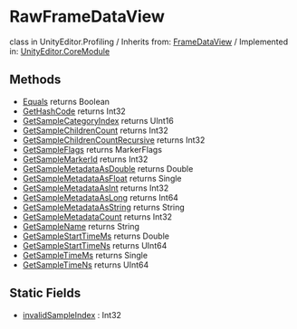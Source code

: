 # RawFrameDataView
class in UnityEditor.Profiling
 / Inherits from: <a href="https://docs.unity3d.com/6000.0/Documentation/ScriptReference/FrameDataView.html">FrameDataView</a> / Implemented in: <a href="https://docs.unity3d.com/6000.0/Documentation/ScriptReference/UnityEditor.CoreModule.html">UnityEditor.CoreModule</a>
## Methods
- <a href="https://docs.unity3d.com/6000.0/Documentation/ScriptReference/RawFrameDataView.Equals.html">Equals</a> returns Boolean
- <a href="https://docs.unity3d.com/6000.0/Documentation/ScriptReference/RawFrameDataView.GetHashCode.html">GetHashCode</a> returns Int32
- <a href="https://docs.unity3d.com/6000.0/Documentation/ScriptReference/RawFrameDataView.GetSampleCategoryIndex.html">GetSampleCategoryIndex</a> returns UInt16
- <a href="https://docs.unity3d.com/6000.0/Documentation/ScriptReference/RawFrameDataView.GetSampleChildrenCount.html">GetSampleChildrenCount</a> returns Int32
- <a href="https://docs.unity3d.com/6000.0/Documentation/ScriptReference/RawFrameDataView.GetSampleChildrenCountRecursive.html">GetSampleChildrenCountRecursive</a> returns Int32
- <a href="https://docs.unity3d.com/6000.0/Documentation/ScriptReference/RawFrameDataView.GetSampleFlags.html">GetSampleFlags</a> returns MarkerFlags
- <a href="https://docs.unity3d.com/6000.0/Documentation/ScriptReference/RawFrameDataView.GetSampleMarkerId.html">GetSampleMarkerId</a> returns Int32
- <a href="https://docs.unity3d.com/6000.0/Documentation/ScriptReference/RawFrameDataView.GetSampleMetadataAsDouble.html">GetSampleMetadataAsDouble</a> returns Double
- <a href="https://docs.unity3d.com/6000.0/Documentation/ScriptReference/RawFrameDataView.GetSampleMetadataAsFloat.html">GetSampleMetadataAsFloat</a> returns Single
- <a href="https://docs.unity3d.com/6000.0/Documentation/ScriptReference/RawFrameDataView.GetSampleMetadataAsInt.html">GetSampleMetadataAsInt</a> returns Int32
- <a href="https://docs.unity3d.com/6000.0/Documentation/ScriptReference/RawFrameDataView.GetSampleMetadataAsLong.html">GetSampleMetadataAsLong</a> returns Int64
- <a href="https://docs.unity3d.com/6000.0/Documentation/ScriptReference/RawFrameDataView.GetSampleMetadataAsString.html">GetSampleMetadataAsString</a> returns String
- <a href="https://docs.unity3d.com/6000.0/Documentation/ScriptReference/RawFrameDataView.GetSampleMetadataCount.html">GetSampleMetadataCount</a> returns Int32
- <a href="https://docs.unity3d.com/6000.0/Documentation/ScriptReference/RawFrameDataView.GetSampleName.html">GetSampleName</a> returns String
- <a href="https://docs.unity3d.com/6000.0/Documentation/ScriptReference/RawFrameDataView.GetSampleStartTimeMs.html">GetSampleStartTimeMs</a> returns Double
- <a href="https://docs.unity3d.com/6000.0/Documentation/ScriptReference/RawFrameDataView.GetSampleStartTimeNs.html">GetSampleStartTimeNs</a> returns UInt64
- <a href="https://docs.unity3d.com/6000.0/Documentation/ScriptReference/RawFrameDataView.GetSampleTimeMs.html">GetSampleTimeMs</a> returns Single
- <a href="https://docs.unity3d.com/6000.0/Documentation/ScriptReference/RawFrameDataView.GetSampleTimeNs.html">GetSampleTimeNs</a> returns UInt64
## Static Fields
- <a href="https://docs.unity3d.com/6000.0/Documentation/ScriptReference/RawFrameDataView-invalidSampleIndex.html">invalidSampleIndex</a> : Int32
